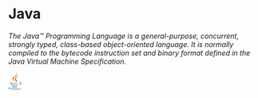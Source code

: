 # Java

_The Java™ Programming Language is a general-purpose, concurrent, strongly typed, class-based object-oriented language. It is normally compiled to the bytecode instruction set and binary format defined in the Java Virtual Machine Specification._

<img align="left" alt="html5" width="26" src="https://raw.githubusercontent.com/shivajichalise/java/main/images/java_logo.png">
